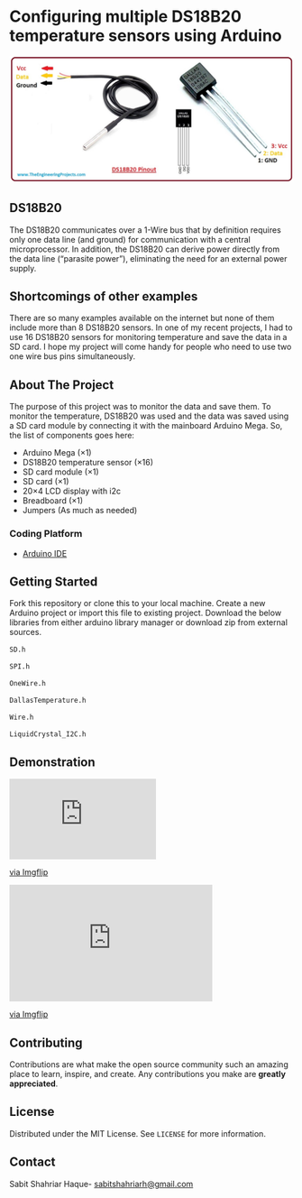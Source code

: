 # Configuring multiple DS18B20 temperature sensors using Arduino
![](Assets/DS18B20.jpg)

## DS18B20

The DS18B20 communicates over a 1-Wire bus that by definition requires only one data line (and ground) for communication with a central microprocessor. In addition, the DS18B20 can derive power directly from the data line (“parasite power”), eliminating the need for an external power supply.

## Shortcomings of other examples

There are so many examples available on the internet but none of them include more than 8 DS18B20 sensors. In one of my recent projects, I had to use 16 DS18B20 sensors for monitoring temperature and save the data in a SD card. I hope my project will come handy for people who need to use two one wire bus pins simultaneously.  

<!-- ABOUT THE PROJECT -->
## About The Project

The purpose of this project was to monitor the data and save them. To monitor the temperature, DS18B20 was used and the data was saved using a SD card module by connecting it with the mainboard Arduino Mega. So, the list of components goes here:

* Arduino Mega (×1)
* DS18B20 temperature sensor (×16)
* SD card module (×1)
* SD card  (×1)
* 20×4 LCD display with i2c
* Breadboard (×1)
* Jumpers (As much as needed)

### Coding Platform

* [Arduino IDE](https://www.arduino.cc/en/software) 

<!-- GETTING STARTED -->

## Getting Started

Fork this repository or clone this to your local machine. Create a new Arduino project or import this file to existing project.  Download the below libraries from either arduino library manager or download zip from external sources.

```c+
SD.h
```

```c+
SPI.h
```

```c+
OneWire.h
```

```c+
DallasTemperature.h
```

```c+
Wire.h
```

```c+
LiquidCrystal_I2C.h
```

<!-- USAGE EXAMPLES -->

## Demonstration

<div style="width:260px;max-width:100%;"><div style="height:0;padding-bottom:55%;position:relative;"><iframe width="260" height="143" style="position:absolute;top:0;left:0;width:100%;height:100%;" frameBorder="0" src="https://imgflip.com/embed/5p12wn"></iframe></div><p><a href="https://imgflip.com/gif/5p12wn">via Imgflip</a></p></div>

<div style="width:360px;max-width:100%;"><div style="height:0;padding-bottom:57.5%;position:relative;"><iframe width="360" height="207" style="position:absolute;top:0;left:0;width:100%;height:100%;" frameBorder="0" src="https://imgflip.com/embed/5p1350"></iframe></div><p><a href="https://imgflip.com/gif/5p1350">via Imgflip</a></p></div>

<!-- CONTRIBUTING -->

## Contributing

Contributions are what make the open source community such an amazing place to learn, inspire, and create. Any contributions you make are **greatly appreciated**.



<!-- LICENSE -->
## License

Distributed under the MIT License. See `LICENSE` for more information.



<!-- CONTACT -->

## Contact

Sabit Shahriar Haque-  [sabitshahriarh@gmail.com](mailto:sabitshahriarh@gmail.com)

